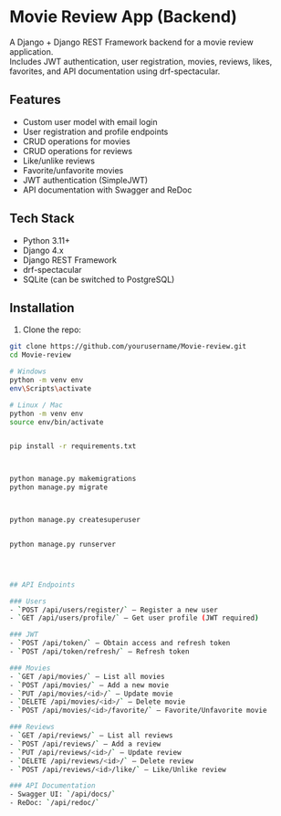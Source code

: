 # Movie Review App (Backend)

A Django + Django REST Framework backend for a movie review application.  
Includes JWT authentication, user registration, movies, reviews, likes, favorites, and API documentation using drf-spectacular.

## Features

- Custom user model with email login
- User registration and profile endpoints
- CRUD operations for movies
- CRUD operations for reviews
- Like/unlike reviews
- Favorite/unfavorite movies
- JWT authentication (SimpleJWT)
- API documentation with Swagger and ReDoc

## Tech Stack

- Python 3.11+
- Django 4.x
- Django REST Framework
- drf-spectacular
- SQLite (can be switched to PostgreSQL)

## Installation

1. Clone the repo:
```bash
git clone https://github.com/yourusername/Movie-review.git
cd Movie-review

# Windows
python -m venv env
env\Scripts\activate

# Linux / Mac
python -m venv env
source env/bin/activate


pip install -r requirements.txt



python manage.py makemigrations
python manage.py migrate



python manage.py createsuperuser


python manage.py runserver




## API Endpoints

### Users
- `POST /api/users/register/` – Register a new user  
- `GET /api/users/profile/` – Get user profile (JWT required)  

### JWT
- `POST /api/token/` – Obtain access and refresh token  
- `POST /api/token/refresh/` – Refresh token  

### Movies
- `GET /api/movies/` – List all movies  
- `POST /api/movies/` – Add a new movie  
- `PUT /api/movies/<id>/` – Update movie  
- `DELETE /api/movies/<id>/` – Delete movie  
- `POST /api/movies/<id>/favorite/` – Favorite/Unfavorite movie  

### Reviews
- `GET /api/reviews/` – List all reviews  
- `POST /api/reviews/` – Add a review  
- `PUT /api/reviews/<id>/` – Update review  
- `DELETE /api/reviews/<id>/` – Delete review  
- `POST /api/reviews/<id>/like/` – Like/Unlike review  

### API Documentation
- Swagger UI: `/api/docs/`  
- ReDoc: `/api/redoc/`
